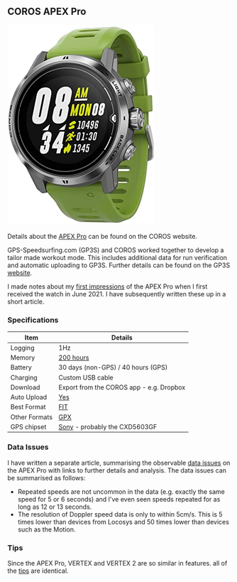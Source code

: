 ## COROS APEX Pro

![apex-pro](img/apex-pro-green.jpg)



Details about the [APEX Pro](https://coros.com/apex-pro) can be found on the COROS website.

GPS-Speedsurfing.com (GP3S) and COROS worked together to develop a tailor made workout mode. This includes additional data for run verification and automatic uploading to GP3S. Further details can be found on the GP3S [website](https://www.gps-speedsurfing.com/default.aspx?mnu=item&item=coros).

I made notes about my [first impressions](first-impressions.md) of the APEX Pro when I first received the watch in June 2021. I have subsequently written these up in a short article.



### Specifications

| Item          | Details                                                      |
| ------------- | ------------------------------------------------------------ |
| Logging       | 1Hz                                                          |
| Memory        | [200 hours](https://support.coros.com/hc/en-us/articles/360044993811-How-much-memory-do-COROS-watches-have) |
| Battery       | 30 days (non-GPS) / 40 hours (GPS)                           |
| Charging      | Custom USB cable                                             |
| Download      | Export from the COROS app - e.g. Dropbox                     |
| Auto Upload   | [Yes](https://www.gps-speedsurfing.com/default.aspx?mnu=item&item=HowAddSession) |
| Best Format   | [FIT](https://developer.garmin.com/fit/protocol/)            |
| Other Formats | [GPX](https://en.wikipedia.org/wiki/GPS_Exchange_Format)     |
| GPS chipset   | [Sony](https://www.sony-semicon.co.jp/e/products/lsi/gps/product.html) - probably the CXD5603GF |



### Data Issues

I have written a separate article, summarising the observable [data issues](../data-issues.md) on the APEX Pro with links to further details and analysis. The data issues can be summarised as follows:

- Repeated speeds are not uncommon in the data (e.g. exactly the same speed for 5 or 6 seconds) and I've even seen speeds repeated for as long as 12 or 13 seconds.
- The resolution of Doppler speed data is only to within 5cm/s. This is 5 times lower than devices from Locosys and 50 times lower than devices such as the Motion.



### Tips

Since the APEX Pro, VERTEX and VERTEX 2 are so similar in features. all of the [tips](../tips.md) are identical.
